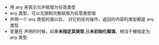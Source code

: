 - 用 any 来表示允许赋值为任意类型
- any 类型，可以无限制次数赋值为任意类型值
- 声明一个 any 类型的值以后， 对它的任何操作，返回的内容的类型都是 any 类型
- 变量在 声明的时候，如果**未指定其类型**,且**未初始化赋值**，相当于被指定为 any 类型
